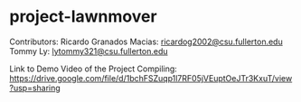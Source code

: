 # project-lawnmover
Contributors:
Ricardo Granados Macias: ricardog2002@csu.fullerton.edu
Tommy Ly: lytommy321@csu.fullerton.edu

Link to Demo Video of the Project Compiling: https://drive.google.com/file/d/1bchFSZuqp1l7RF05jVEuptOeJTr3KxuT/view?usp=sharing
